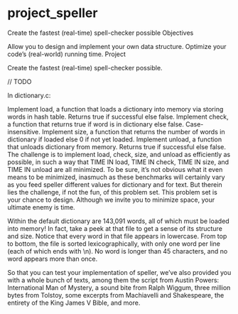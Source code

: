 # project_speller
Create the fastest (real-time) spell-checker possible
Objectives

Allow you to design and implement your own data structure.
Optimize your code’s (real-world) running time.
Project

Create the fastest (real-time) spell-checker possible.

// TODO

In dictionary.c:

Implement load, a function that loads a dictionary into memory via storing words in hash table. Returns true if successful else false.
Implement check, a function that returns true if word is in dictionary else false. Case-insensitive.
Implement size, a function that returns the number of words in dictionary if loaded else 0 if not yet loaded.
Implement unload, a function that unloads dictionary from memory. Returns true if successful else false.
The challenge is to implement load, check, size, and unload as efficiently as possible, in such a way that TIME IN load, TIME IN check, TIME IN size, and TIME IN unload are all minimized. To be sure, it’s not obvious what it even means to be minimized, inasmuch as these benchmarks will certainly vary as you feed speller different values for dictionary and for text. But therein lies the challenge, if not the fun, of this problem set. This problem set is your chance to design. Although we invite you to minimize space, your ultimate enemy is time.

Within the default dictionary are 143,091 words, all of which must be loaded into memory! In fact, take a peek at that file to get a sense of its structure and size. Notice that every word in that file appears in lowercase. From top to bottom, the file is sorted lexicographically, with only one word per line (each of which ends with \n). No word is longer than 45 characters, and no word appears more than once.

So that you can test your implementation of speller, we’ve also provided you with a whole bunch of texts, among them the script from Austin Powers: International Man of Mystery, a sound bite from Ralph Wiggum, three million bytes from Tolstoy, some excerpts from Machiavelli and Shakespeare, the entirety of the King James V Bible, and more.

